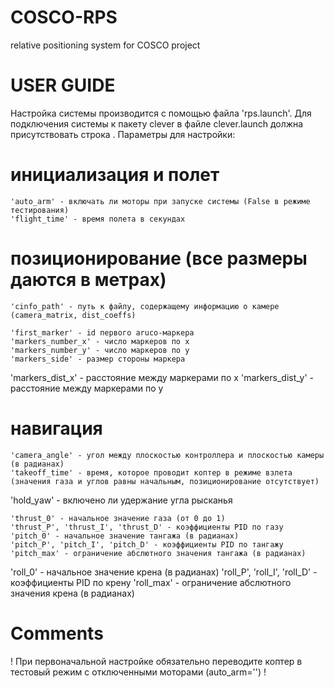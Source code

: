 # COSCO-RPS
relative positioning system for COSCO project

# USER GUIDE

Настройка системы производится с помощью файла 'rps.launch'. 
Для подключения системы к пакету clever в файле clever.launch должна присутствовать строка <arg name="rps" default="true"/>.
Параметры для настройки:

  # инициализация и полет
	'auto_arm' - включать ли моторы при запуске системы (False в режиме тестирования)
	'flight_time' - время полета в секундах
  
  # позиционирование (все размеры даются в метрах)
	'cinfo_path' - путь к файлу, содержащему информацию о камере (camera_matrix, dist_coeffs)
  
	'first_marker' - id первого aruco-маркера
	'markers_number_x' - число маркеров по x
	'markers_number_y' - число маркеров по y 
	'markers_side' - размер стороны маркера	 
  'markers_dist_x' - расстояние между маркерами по x
	'markers_dist_y' - расстояние между маркерами по y

  # навигация
	'camera_angle' - угол между плоскостью контроллера и плоскостью камеры (в радианах)
	'takeoff_time' - время, которое проводит коптер в режиме взлета (значения газа и углов равны начальным, позиционирование отсутствует)
  'hold_yaw' - включено ли удержание угла рысканья

	'thrust_0' - начальное значение газа (от 0 до 1)
	'thrust_P', 'thrust_I', 'thrust_D' - коэффициенты PID по газу
	'pitch_0' - начальное значение тангажа (в радианах)
	'pitch_P', 'pitch_I', 'pitch_D' - коэффициенты PID по тангажу
	'pitch_max' - ограничение абслютного значения тангажа (в радианах)
  'roll_0' - начальное значение крена (в радианах)
	'roll_P', 'roll_I', 'roll_D' - коэффициенты PID по крену
	'roll_max' - ограничение абслютного значения крена (в радианах)
  
 # Comments 
 ! При первоначальной настройке обязательно переводите коптер в тестовый режим с отключенными моторами (auto_arm='') !

